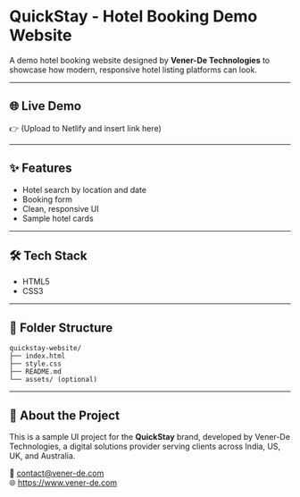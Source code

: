 # QuickStay - Hotel Booking Demo Website

A demo hotel booking website designed by **Vener-De Technologies** to showcase how modern, responsive hotel listing platforms can look.

---

## 🌐 Live Demo  
👉 (Upload to Netlify and insert link here)

---

## ✨ Features
- Hotel search by location and date
- Booking form
- Clean, responsive UI
- Sample hotel cards

---

## 🛠 Tech Stack
- HTML5
- CSS3

---

## 📁 Folder Structure
```
quickstay-website/
├── index.html
├── style.css
├── README.md
└── assets/ (optional)
```

---

## 💼 About the Project  
This is a sample UI project for the **QuickStay** brand, developed by Vener-De Technologies, a digital solutions provider serving clients across India, US, UK, and Australia.

📧 contact@vener-de.com  
🌐 https://www.vener-de.com
